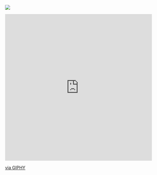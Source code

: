![](https://komarev.com/ghpvc/?username=arthurmaverick)


<iframe src="https://giphy.com/embed/d2jjHeKDynBohPtm" width="480" height="480" frameBorder="0" class="giphy-embed" allowFullScreen></iframe><p><a href="https://giphy.com/gifs/nostalgia-bling-d2jjHeKDynBohPtm">via GIPHY</a></p>
